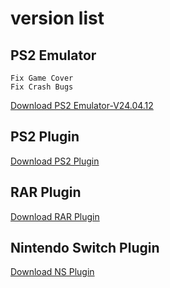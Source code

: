 

# version list


## PS2 Emulator
~~~
Fix Game Cover
Fix Crash Bugs
~~~

[Download PS2 Emulator-V24.04.12](https://github.com/emuall/app/releases/download/24.04.12/PS2-V24.04.12.apk)

## PS2 Plugin

[Download PS2 Plugin](https://github.com/emuall/app/releases/download/24.04.11/ps2-plugin.apk)


## RAR Plugin

[Download RAR Plugin](https://github.com/emuall/app/releases/download/24.04.11/rar.apk)


## Nintendo Switch Plugin

[Download NS Plugin](https://github.com/emuall/app/releases/download/24.04.11/Ns-Plugin.apk)
